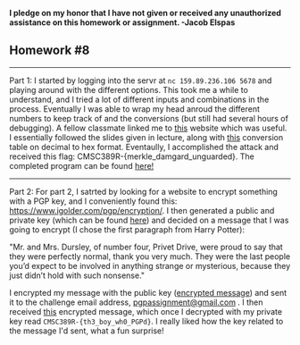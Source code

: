 <b>I pledge on my honor that I have not given or received any unauthorized assistance on this homework or assignment. -Jacob Elspas</b>

<h2>Homework #8</h2>
  
---
Part 1:
I started by logging into the servr at `nc 159.89.236.106 5678` and playing around with the different options. This took me a while to understand, and I tried a lot of different inputs and combinations in the process. Eventually I was able to wrap my head anroud the different numbers to keep track of and the conversions (but still had several hours of debugging). A fellow classmate linked me to [this](https://blog.skullsecurity.org/2012/everything-you-need-to-know-about-hash-length-extension-attacks) website which was useful. I essentially followed the slides given in lecture, along with [this](https://ascii.cl/conversion.htm) conversion table on decimal to hex format. Eventaully, I accomplished the attack and received this flag: CMSC389R-{merkle_damgard_unguarded}. The completed program can be found [here!](py1.py)

---

Part 2: 
For part 2, I satrted by looking for a website to encrypt something with a PGP key, and I conveniently found this: https://www.igolder.com/pgp/encryption/. I then generated a public and private key (which can be found [here](public-and-private-pgp-keys)) and decided on a message that I was going to encrypt (I chose the first paragraph from Harry Potter): 

"Mr. and Mrs. Dursley, of number four, Privet Drive, were proud to say that they were perfectly normal, thank you very much. They were the last people you’d expect to be involved in anything strange or mysterious, because they just didn’t hold with such nonsense."

I encrypted my message with the public key ([encrypted message](encrypted-pgp-message)) and sent it to the challenge email address, pgpassignment@gmail.com
. I then received [this](received-encrypted-pgp-message) encrypted message, which once I decrypted with my private key read `CMSC389R-{th3_boy_wh0_PGPd}`. I really liked how the key related to the message I'd sent, what a fun surprise!
